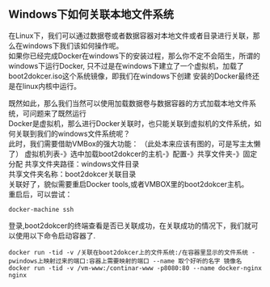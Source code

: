## Windows下如何关联本地文件系统
在Linux下，我们可以通过数据卷或者数据容器对本地文件或者目录进行关联，那么在windows下我们该如何操作呢。  
如果你已经完成Docker在windows下的安装过程，那么你不定不会陌生，所谓的windows下运行Docker,
只不过是在windows下建立了一个虚拟机，加载了boot2dokcer.iso这个系统镜像，即我们在windows下创建
安装的Docker最终还是在linux内核中运行。  

既然如此，那么我们当然可以使用加载数据卷与数据容器的方式加载本地文件系统，可问题来了既然运行  
Docker是虚拟机，那么进行Docker关联时，也只能关联到虚拟机的文件系统，如何关联到我们的windows文件系统呢？  
此时，我们需要借助VMBox的强大功能：
（此处本来应该有图的，可是写主太懒了）
虚拟机列表-》选中加载boot2dokcer的主机-》配置-》共享文件夹-》固定分配
共享文件夹路径：windows文件目录  
共享文件夹名称：boot2dokcer关联目录  
关联好了，貌似需要重启Docker tools,或者VMBOX里的boot2dokcer主机。  
重启后，可以尝试：
```
docker-machine ssh
```
登录,boot2dokcer的终端查看是否已关联成功，在关联成功的情况下，我们就可以使用以下命令启动容器了.
```
docker run -tid -v /关联在boot2dokcer上的文件系统:/在容器里显示的文件系统 -pwindows上映射过来的端口:容器上需要映射的端口 --name 取个好听的名字 镜像名
docker run -tid -v /vm-www:/continar-www -p8080:80 --name docker-nginx nginx
```
